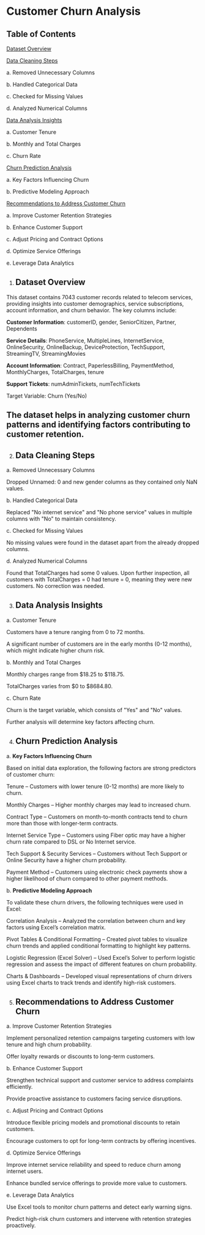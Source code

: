 # Customer Churn Analysis

## Table of Contents
[Dataset Overview](#Dataset-Overview)

[Data Cleaning Steps](#Data-Cleaning-Steps)

a. Removed Unnecessary Columns

b. Handled Categorical Data

c. Checked for Missing Values

d. Analyzed Numerical Columns

[Data Analysis Insights](#Data-Analysis-Insights)

a. Customer Tenure

b. Monthly and Total Charges

c. Churn Rate

[Churn Prediction Analysis](#Churn-Prediction-Analysis)

a. Key Factors Influencing Churn

b. Predictive Modeling Approach

[Recommendations to Address Customer Churn](#Recommendations-to-Address-Customer-Churn)

a. Improve Customer Retention Strategies

b. Enhance Customer Support

c. Adjust Pricing and Contract Options

d. Optimize Service Offerings

e. Leverage Data Analytics


1. ## Dataset Overview

 This dataset contains 7043 customer records related to telecom services, providing insights into customer demographics, service subscriptions, account information, and churn behavior. The key columns include:

**Customer Information**: customerID, gender, SeniorCitizen, Partner, Dependents

**Service Details**: PhoneService, MultipleLines, InternetService, OnlineSecurity, OnlineBackup, DeviceProtection, TechSupport, StreamingTV, StreamingMovies

**Account Information**: Contract, PaperlessBilling, PaymentMethod, MonthlyCharges, TotalCharges, tenure

**Support Tickets**: numAdminTickets, numTechTickets

Target Variable: Churn (Yes/No)

## The dataset helps in analyzing customer churn patterns and identifying factors contributing to customer retention.

2. ## Data Cleaning Steps

a. Removed Unnecessary Columns

Dropped Unnamed: 0 and new gender columns as they contained only NaN values.

b. Handled Categorical Data

Replaced "No internet service" and "No phone service" values in multiple columns with "No" to maintain consistency.

c. Checked for Missing Values

No missing values were found in the dataset apart from the already dropped columns.

d. Analyzed Numerical Columns

Found that TotalCharges had some 0 values. Upon further inspection, all customers with TotalCharges = 0 had tenure = 0, meaning they were new customers. No correction was needed.

3. ## Data Analysis Insights

a. Customer Tenure

Customers have a tenure ranging from 0 to 72 months.

A significant number of customers are in the early months (0-12 months), which might indicate higher churn risk.

b. Monthly and Total Charges

Monthly charges range from $18.25 to $118.75.

TotalCharges varies from $0 to $8684.80.

c. Churn Rate

Churn is the target variable, which consists of "Yes" and "No" values.

Further analysis will determine key factors affecting churn.

4. ## Churn Prediction Analysis

a. **Key Factors Influencing Churn**

Based on initial data exploration, the following factors are strong predictors of customer churn:

Tenure – Customers with lower tenure (0-12 months) are more likely to churn.

Monthly Charges – Higher monthly charges may lead to increased churn.

Contract Type – Customers on month-to-month contracts tend to churn more than those with longer-term contracts.

Internet Service Type – Customers using Fiber optic may have a higher churn rate compared to DSL or No Internet service.

Tech Support & Security Services – Customers without Tech Support or Online Security have a higher churn probability.

Payment Method – Customers using electronic check payments show a higher likelihood of churn compared to other payment methods.

b. **Predictive Modeling Approach**

To validate these churn drivers, the following techniques were used in Excel:

Correlation Analysis – Analyzed the correlation between churn and key factors using Excel’s correlation matrix.

Pivot Tables & Conditional Formatting – Created pivot tables to visualize churn trends and applied conditional formatting to highlight key patterns.

Logistic Regression (Excel Solver) – Used Excel’s Solver to perform logistic regression and assess the impact of different features on churn probability.

Charts & Dashboards – Developed visual representations of churn drivers using Excel charts to track trends and identify high-risk customers.

5. ## Recommendations to Address Customer Churn

a. Improve Customer Retention Strategies

Implement personalized retention campaigns targeting customers with low tenure and high churn probability.

Offer loyalty rewards or discounts to long-term customers.

b. Enhance Customer Support

Strengthen technical support and customer service to address complaints efficiently.

Provide proactive assistance to customers facing service disruptions.

c. Adjust Pricing and Contract Options

Introduce flexible pricing models and promotional discounts to retain customers.

Encourage customers to opt for long-term contracts by offering incentives.

d. Optimize Service Offerings

Improve internet service reliability and speed to reduce churn among internet users.

Enhance bundled service offerings to provide more value to customers.

e. Leverage Data Analytics

Use Excel tools to monitor churn patterns and detect early warning signs.

Predict high-risk churn customers and intervene with retention strategies proactively.

